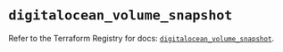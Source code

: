 # `digitalocean_volume_snapshot`

Refer to the Terraform Registry for docs: [`digitalocean_volume_snapshot`](https://registry.terraform.io/providers/digitalocean/digitalocean/2.36.0/docs/resources/volume_snapshot).

